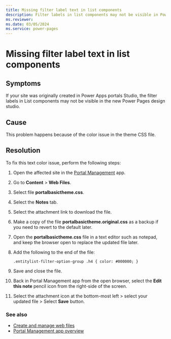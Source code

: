 ```yaml
---
title: Missing filter label text in list components
description: Filter labels in list components may not be visible in Power Pages design studio due to a text color issue.
ms.reviewer: 
ms.date: 03/05/2024
ms.service: power-pages
---
```


# Missing filter label text in list components

## Symptoms

If your site was originally created in Power Apps portals Studio, the filter labels in List components may not be visible in the new Power Pages design studio.

## Cause

This problem happens because of the color issue in the theme CSS file.

## Resolution

To fix this text color issue, perform the following steps:

1. Open the affected site in the [Portal Management](/power-pages/configure/portal-management-app) app.
1. Go to **Content** > **Web Files**.
1. Select file **portalbasictheme.css**.
1. Select the **Notes** tab.
1. Select the attachment link to download the file.
1. Make a copy of the file **portalbasictheme.original.css** as a backup if you need to revert to the default later.
1. Open the **portalbasictheme.css** file in a text editor such as notepad, and keep the browser open to replace the updated file later.
1. Add the following to the end of the file:

    `
    .entitylist-filter-option-group .h4 {
      color: #000000;
    }
    `

1. Save and close the file.
1. Back in Portal Management app from the open browser, select the **Edit this note** pencil icon from the right-side of the screen.
1. Select the attachment icon at the bottom-most left > select your updated file > Select **Save** button.

### See also

- [Create and manage web files](/power-pages/configure/web-files)
- [Portal Management app overview](/power-pages/configure/portal-management-app)
